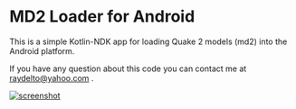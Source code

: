 # MD2 Loader for Android

This is a simple Kotlin-NDK app for loading Quake 2 models (md2) into the Android platform.

If you have any question about this code you can contact me at raydelto@yahoo.com .

[![screenshot](http://www.raydelto.org/img/MD2_Loader.png)](https://github.com/raydelto/opengles-md2loader-android/releases)
